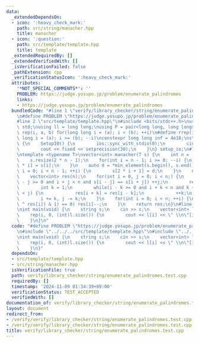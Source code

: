 ```yaml
---
data:
  _extendedDependsOn:
  - icon: ':heavy_check_mark:'
    path: src/string/manacher.hpp
    title: manacher
  - icon: ':question:'
    path: src/template/template.hpp
    title: template
  _extendedRequiredBy: []
  _extendedVerifiedWith: []
  _isVerificationFailed: false
  _pathExtension: cpp
  _verificationStatusIcon: ':heavy_check_mark:'
  attributes:
    '*NOT_SPECIAL_COMMENTS*': ''
    PROBLEM: https://judge.yosupo.jp/problem/enumerate_palindromes
    links:
    - https://judge.yosupo.jp/problem/enumerate_palindromes
  bundledCode: "#line 1 \"verify/library_checker/string/enumerate_palindromes.test.cpp\"\
    \n#define PROBLEM \"https://judge.yosupo.jp/problem/enumerate_palindromes\"\n\
    #line 2 \"src/template/template.hpp\"\n#include <bits/stdc++.h>\nusing namespace\
    \ std;\nusing ll = long long;\nusing P = pair<long long, long long>;\n#define\
    \ rep(i, a, b) for(long long i = (a); i < (b); ++i)\n#define rrep(i, a, b) for(long\
    \ long i = (a); i >= (b); --i)\nconstexpr long long inf = 4e18;\nstruct SetupIO\
    \ {\n    SetupIO() {\n        ios::sync_with_stdio(0);\n        cin.tie(0);\n\
    \        cout << fixed << setprecision(30);\n    }\n} setup_io;\n#line 3 \"src/string/manacher.hpp\"\
    \ntemplate <typename T>\nvector<int> manacher(T s) {\n    int n = (int)s.size();\n\
    \    s.resize(2 * n - 1);\n    for(int i = n - 1; i >= 0; --i) {\n        s[2\
    \ * i] = s[i];\n    }\n    auto d = *min_element(s.begin(), s.end());\n    for(int\
    \ i = 0; i < n - 1; ++i) {\n        s[2 * i + 1] = d;\n    }\n    n = (int)s.size();\n\
    \    vector<int> res(n);\n    for(int i = 0, j = 0; i < n;) {\n        while(i\
    \ - j >= 0 and i + j < n and s[i - j] == s[i + j]) ++j;\n        res[i] = j;\n\
    \        int k = 1;\n        while(i - k >= 0 and i + k < n and k + res[i - k]\
    \ < j) {\n            res[i + k] = res[i - k];\n            ++k;\n        }\n\
    \        i += k, j -= k;\n    }\n    for(int i = 0; i < n; ++i) {\n        if(((i\
    \ ^ res[i]) & 1) == 0) res[i]--;\n    }\n    return res;\n}\n#line 4 \"verify/library_checker/string/enumerate_palindromes.test.cpp\"\
    \nint main(void) {\n    string s;\n    cin >> s;\n    vector<int> l = manacher(s);\n\
    \    rep(i, 0, (int)l.size()) {\n        cout << l[i] << \" \\n\"[i + 1 == (int)s.size()];\n\
    \    }\n}\n"
  code: "#define PROBLEM \"https://judge.yosupo.jp/problem/enumerate_palindromes\"\
    \n#include \"../../../src/template/template.hpp\"\n#include \"../../../src/string/manacher.hpp\"\
    \nint main(void) {\n    string s;\n    cin >> s;\n    vector<int> l = manacher(s);\n\
    \    rep(i, 0, (int)l.size()) {\n        cout << l[i] << \" \\n\"[i + 1 == (int)s.size()];\n\
    \    }\n}"
  dependsOn:
  - src/template/template.hpp
  - src/string/manacher.hpp
  isVerificationFile: true
  path: verify/library_checker/string/enumerate_palindromes.test.cpp
  requiredBy: []
  timestamp: '2024-11-09 01:34:39+09:00'
  verificationStatus: TEST_ACCEPTED
  verifiedWith: []
documentation_of: verify/library_checker/string/enumerate_palindromes.test.cpp
layout: document
redirect_from:
- /verify/verify/library_checker/string/enumerate_palindromes.test.cpp
- /verify/verify/library_checker/string/enumerate_palindromes.test.cpp.html
title: verify/library_checker/string/enumerate_palindromes.test.cpp
---
```


